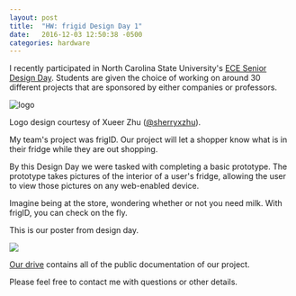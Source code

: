 ```yaml
---
layout: post
title:  "HW: frigid Design Day 1"
date:   2016-12-03 12:50:38 -0500
categories: hardware
---
```


I recently participated in North Carolina State University's [ECE Senior Design Day][dday]. Students are given the choice of working on around 30 different projects that are sponsored by either companies or professors. 

![logo]({{site.url}}/assets/logo/frigid.jpg)

Logo design courtesy of Xueer Zhu ([@sherryxzhu][xueer]). 

My team's project was frigID. Our project will let a shopper know what is in their fridge while they are out shopping. 


By this Design Day we were tasked with completing a basic prototype. The prototype takes pictures of the interior of a user's fridge, allowing the user to view those pictures on any web-enabled device. 

Imagine being at the store, wondering whether or not you need milk. With frigID, you can check on the fly.  


This is our poster from design day.

<img src="https://docs.google.com/drawings/d/e/2PACX-1vRU6mKfII42va7rMGRkuCbTzd8RwrtisGaqdrVbmo8i6ZWhJ-wmNviVkR3gBGBDUUGn5F3uuXgyEQr-/pub?w=3840&amp;h=2880">

[Our drive][drive] contains all of the public documentation of our project. 

Please feel free to contact me with questions or other details. 








[dday]:https://research.ece.ncsu.edu/seniordesign/design-day/


[xueer]: https://github.com/sherryxzhu


[drive]:https://drive.google.com/drive/folders/0B8N1iKoxiWFLZTJfTjB2eGpJMWM?usp=sharing

